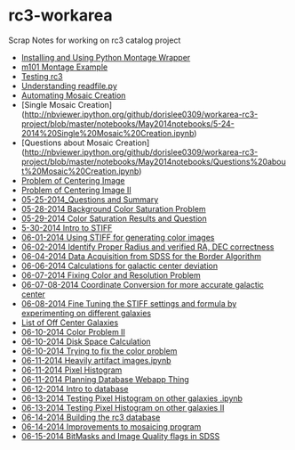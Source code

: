 rc3-workarea
============

Scrap Notes for working on rc3 catalog project
- [Installing and Using Python Montage Wrapper](http://nbviewer.ipython.org/github/dorislee0309/workarea-rc3-project/blob/master/notebooks/May2014notebooks/5-18-2014.ipynb)
- [m101 Montage Example](http://nbviewer.ipython.org/github/dorislee0309/workarea-rc3-project/blob/master/notebooks/May2014notebooks/m101%20Mosaic.ipynb)
- [Testing rc3](http://nbviewer.ipython.org/github/dorislee0309/workarea-rc3-project/blob/master/notebooks/May2014notebooks/5-21-2014%20--Testing%20rc3.ipynb)
- [Understanding readfile.py](http://nbviewer.ipython.org/github/dorislee0309/workarea-rc3-project/blob/master/notebooks/May2014notebooks/Understanding%20readfile.py%20.ipynb)
- [Automating Mosaic Creation](http://nbviewer.ipython.org/github/dorislee0309/workarea-rc3-project/blob/master/May2014notebooks/rc3/5-22-2014%20Automating%20Mosaic%20Creation.ipynb)
- [Single Mosaic Creation] (http://nbviewer.ipython.org/github/dorislee0309/workarea-rc3-project/blob/master/notebooks/May2014notebooks/5-24-2014%20Single%20Mosaic%20Creation.ipynb)
- [Questions about Mosaic Creation] (http://nbviewer.ipython.org/github/dorislee0309/workarea-rc3-project/blob/master/notebooks/May2014notebooks/Questions%20about%20Mosaic%20Creation.ipynb)
- [Problem of Centering Image](http://nbviewer.ipython.org/github/dorislee0309/workarea-rc3-project/blob/master/notebooks/May2014notebooks/5-24-2014%20Problem%20of%20Centering%20Image%20.ipynb)
- [Problem of Centering Image II](http://nbviewer.ipython.org/github/dorislee0309/workarea-rc3-project/blob/master/notebooks/May2014notebooks/5-25-2014%20Problem%20of%20Centering%20Image%20(2).ipynb)
- [05-25-2014_Questions and Summary](http://nbviewer.ipython.org/github/dorislee0309/workarea-rc3-project/blob/master/notebooks/May2014notebooks/5-25-2014_Questions%20and%20Summary.ipynb)
- [05-28-2014 Background Color Saturation Problem](http://nbviewer.ipython.org/github/dorislee0309/workarea-rc3-project/blob/master/notebooks/May2014notebooks/05-28-2014%20Background%20and%20Color%20Saturation%20problem.ipynb)
- [05-29-2014 Color Saturation Results and Question](http://nbviewer.ipython.org/urls/raw.github.com/dorislee0309/workarea-rc3-project/master/notebooks/May2014notebooks/min_1_1_2_resulting_images2.ipynb)
- [5-30-2014 Intro to STIFF](http://nbviewer.ipython.org/github/dorislee0309/workarea-rc3-project/blob/master/notebooks/May2014notebooks/5-30-31-2014%20Installing%20and%20Using%20%20STIFF.ipynb)
- [06-01-2014 Using STIFF for generating color images](http://nbviewer.ipython.org/github/dorislee0309/workarea-rc3-project/blob/master/notebooks/June2014notebooks/2014-06-01%20Using%20STIFF%20for%20generating%20color%20images.ipynb)
- [06-02-2014 Identify Proper Radius and verified RA, DEC correctness](http://nbviewer.ipython.org/github/dorislee0309/workarea-rc3-project/blob/master/notebooks/June2014notebooks/06-02-2014%20Identify%20proper%20radius%20and%20verified%20RA,DEC%20correctness.ipynb)
- [06-04-2014 Data Acquisition from SDSS for the Border Algorithm](http://nbviewer.ipython.org/github/dorislee0309/workarea-rc3-project/blob/master/notebooks/June2014notebooks/06-04-2014%20Data%20Acquisition%20from%20SDSS%20for%20the%20Border%20Algorithm.ipynb)
- [06-06-2014 Calculations for galactic center deviation](http://nbviewer.ipython.org/github/dorislee0309/workarea-rc3-project/blob/master/notebooks/June2014notebooks/06-06-2014%20Calculations%20%20for%20galactic%20center%20deviation.ipynb)
- [06-07-2014 Fixing Color and Resolution Problem](http://nbviewer.ipython.org/github/dorislee0309/workarea-rc3-project/blob/master/notebooks/June2014notebooks/06-07-2014%20Fixing%20Color%20and%20resolution%20problem%20.ipynb)
- [06-07-08-2014 Coordinate Conversion for more accurate galactic center](http://nbviewer.ipython.org/github/dorislee0309/workarea-rc3-project/blob/master/notebooks/June2014notebooks/06-07-08-2014%20Coordinate%20conversion%20for%20a%20more%20accurate%20galactic%20center%20.ipynb)
- [06-08-2014 Fine Tuning the STIFF settings and formula by experimenting on different galaxies](http://nbviewer.ipython.org/github/dorislee0309/workarea-rc3-project/blob/master/notebooks/June2014notebooks/06-08-2014%20Fine%20tuning%20the%20stiff%20settings%20%20and%20margin%20formula%20by%20experimenting%20on%20different%20galaxies%20.ipynb)
- [List of Off Center Galaxies](http://nbviewer.ipython.org/github/dorislee0309/workarea-rc3-project/blob/master/notebooks/June2014notebooks/List%20of%20%22Off%20Center%22%20galaxies.ipynb)
- [06-10-2014 Color Problem II](http://nbviewer.ipython.org/github/dorislee0309/workarea-rc3-project/blob/master/notebooks/June2014notebooks/06-10-2014%20Color%20Problem%20(II).ipynb)
- [06-10-2014 Disk Space Calculation](http://nbviewer.ipython.org/github/dorislee0309/workarea-rc3-project/blob/master/notebooks/June2014notebooks/06-10-2014%20Disk%20Space%20Calculation.ipynb)
- [06-10-2014 Trying to fix the color problem](http://nbviewer.ipython.org/github/dorislee0309/workarea-rc3-project/blob/master/notebooks/June2014notebooks/06-10-2014%20Trying%20to%20fix%20the%20color%20problem.ipynb)
- [ 06-11-2014 Heavily artifact images.ipynb](http://nbviewer.ipython.org/github/dorislee0309/workarea-rc3-project/blob/master/notebooks/June2014notebooks/06-11-2014%20Heavily%20artifact%20images.ipynb)
- [06-11-2014 Pixel Histogram](http://nbviewer.ipython.org/github/dorislee0309/workarea-rc3-project/blob/master/notebooks/June2014notebooks/06-11-2014%20Pixel%20Histogram.ipynb)
- [06-11-2014 Planning Database Webapp Thing](http://nbviewer.ipython.org/github/dorislee0309/workarea-rc3-project/blob/master/notebooks/June2014notebooks/06-11-2014%20Planning%20Database%20Webapp%20Thing.ipynb)
- [06-12-2014 Intro to database](http://nbviewer.ipython.org/github/dorislee0309/workarea-rc3-project/blob/master/notebooks/June2014notebooks/06-12-2014%20Intro%20to%20database.ipynb)
- [06-13-2014 Testing Pixel Histogram on other galaxies .ipynb](http://nbviewer.ipython.org/github/dorislee0309/workarea-rc3-project/blob/master/notebooks/June2014notebooks/06-13-2014%20Testing%20Pixel%20Histogram%20on%20other%20galaxies%20.ipynb)
- [06-13-2014 Testing Pixel Histogram on other galaxies II](http://nbviewer.ipython.org/github/dorislee0309/workarea-rc3-project/blob/master/notebooks/June2014notebooks/06-13-2014%20Testing%20Pixel%20Histogram%20on%20other%20galaxies%20II.ipynb)
- [06-14-2014 Building the rc3 database ](http://nbviewer.ipython.org/github/dorislee0309/workarea-rc3-project/blob/master/notebooks/June2014notebooks/06-14-2014%20Building%20the%20rc3%20database%20.ipynb)
- [06-14-2014 Improvements to mosaicing program](http://nbviewer.ipython.org/urls/raw.github.com/dorislee0309/workarea-rc3-project/master/notebooks/June2014notebooks/06-14-2014%20Improvements%20to%20mosaicing%20program.ipynb)
- [ 06-15-2014 BitMasks and Image Quality flags in SDSS](http://nbviewer.ipython.org/github/dorislee0309/workarea-rc3-project/blob/master/notebooks/June2014notebooks/06-15-2014%20BitMasks%20and%20Image%20Quality%20flags%20in%20SDSS.ipynb)
